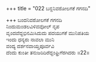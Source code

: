 +++
title = "022 ಬನ್ದನಿವರೋಲಗಕೆ ಗಗನದಿ"

+++
ಬಂದನಿವರೋಲಗಕೆ ಗಗನದಿ  
ನಿಂದುಮಂಡಲವಿಳಿವವೋಲ್ ನೃಪ  
ವೃಂದವೆದ್ದಭಿನಮಿಸಿದುದು ಪದಯುಗಕೆ ಮುನಿಪತಿಯ   
ಇಂದು ಧನ್ಯರು ನಾವಲಾ ಮುನಿ  
ವಂದ್ಯ ದರ್ಶನವಾಯ್ತಪೂರ್ವವಿ  
ದೆಂದು ಕುಂತೀ ತನುಜರಿದಿರೆದ್ದಂಘ್ರಿಗೆರಗಿದರು     ॥22॥